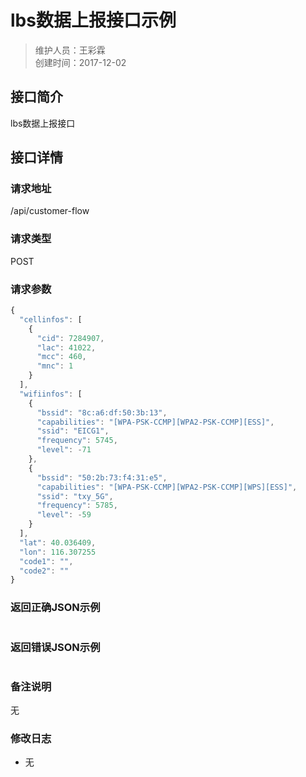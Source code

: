 # lbs数据上报接口示例
>维护人员：王彩霖  
>创建时间：2017-12-02

## 接口简介
lbs数据上报接口  

## 接口详情

### 请求地址
/api/customer-flow

### 请求类型
POST

### 请求参数
```javascript
{
  "cellinfos": [
    {
      "cid": 7284907,
      "lac": 41022,
      "mcc": 460,
      "mnc": 1
    }
  ],
  "wifiinfos": [
    {
      "bssid": "8c:a6:df:50:3b:13",
      "capabilities": "[WPA-PSK-CCMP][WPA2-PSK-CCMP][ESS]",
      "ssid": "EICG1",
      "frequency": 5745,
      "level": -71
    },
    {
      "bssid": "50:2b:73:f4:31:e5",
      "capabilities": "[WPA-PSK-CCMP][WPA2-PSK-CCMP][WPS][ESS]",
      "ssid": "txy_5G",
      "frequency": 5785,
      "level": -59
    }
  ],
  "lat": 40.036409,
  "lon": 116.307255
  "code1": "",
  "code2": ""
}
```

### 返回正确JSON示例
```javascript

```
### 返回错误JSON示例
```javascript

```

### 备注说明
无

### 修改日志
- 无
